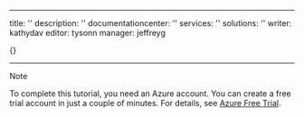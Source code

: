 - - -
title: ''
description: ''
documentationcenter: ''
services: ''
solutions: ''
writer: kathydav
editor: tysonn
manager: jeffreyg

{}

- - -
> [!NOTE]
> To complete this tutorial, you need an Azure account. You can create a free trial account in just a couple of minutes. For details, see [Azure Free Trial](https://azure.microsoft.com/pricing/free-trial/).
> 
> 

